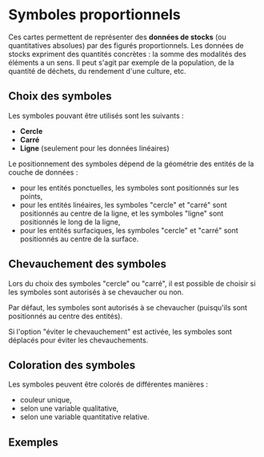 # Symboles proportionnels

Ces cartes permettent de représenter des **données de stocks** (ou quantitatives absolues)
par des figurés proportionnels.
Les données de stocks expriment des quantités concrètes : la somme des modalités des éléments a un sens.
Il peut s'agit par exemple de la population, de la quantité de déchets, du rendement d'une culture, etc.

## Choix des symboles

Les symboles pouvant être utilisés sont les suivants :
- **Cercle**
- **Carré**
- **Ligne** (seulement pour les données linéaires)

Le positionnement des symboles dépend de la géométrie des entités de la couche de données :

- pour les entités ponctuelles, les symboles sont positionnés sur les points,
- pour les entités linéaires, les symboles "cercle" et "carré" sont positionnés au centre de la ligne, et les symboles "ligne" sont positionnés le long de la ligne,
- pour les entités surfaciques, les symboles "cercle" et "carré" sont positionnés au centre de la surface.

## Chevauchement des symboles

Lors du choix des symboles "cercle" ou "carré", il est possible de choisir si les symboles sont autorisés à se chevaucher ou non.

Par défaut, les symboles sont autorisés à se chevaucher (puisqu'ils sont positionnés au centre des entités).

Si l'option "éviter le chevauchement" est activée, les symboles sont déplacés pour éviter les chevauchements.


## Coloration des symboles

Les symboles peuvent être colorés de différentes manières :
- couleur unique,
- selon une variable qualitative,
- selon une variable quantitative relative.

## Exemples


<ZoomImg
    src="/prop-symbols-0.png"
    alt="Carte en symboles proportionnels (couleur unique)"
    caption="Carte en symboles proportionnels (couleur unique)"
/>

<ZoomImg
    src="/prop-symbols-choro.png"
    alt="Carte en symboles proportionnels (coloration par variable quantitative relative)"
    caption="Carte en symboles proportionnels (coloration par variable quantitative relative)"
/>

<ZoomImg
    src="/prop-symbols-typo.png"
    alt="Carte en symboles proportionnels (coloration par variable qualitative)"
    caption="Carte en symboles proportionnels (coloration par variable qualitative)"
/>